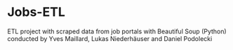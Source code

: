 # Jobs-ETL
ETL project with scraped data from job portals with Beautiful Soup (Python) conducted by Yves Maillard, Lukas Niederhäuser and Daniel Podolecki 

